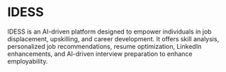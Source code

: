 # IDESS
IDESS is an AI-driven platform designed to empower individuals in job displacement, upskilling, and career development. It offers skill analysis, personalized job recommendations, resume optimization, LinkedIn enhancements, and AI-driven interview preparation to enhance employability.  
